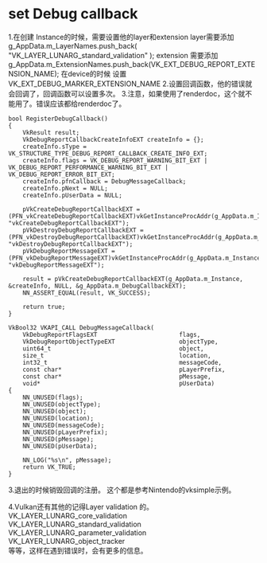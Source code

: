 # set Debug callback

1.在创建 Instance的时候，需要设置他的layer和extension
layer需要添加 g_AppData.m_LayerNames.push_back( "VK_LAYER_LUNARG_standard_validation" );
extension 需要添加 g_AppData.m_ExtensionNames.push_back(VK_EXT_DEBUG_REPORT_EXTENSION_NAME);
在device的时候 设置 VK_EXT_DEBUG_MARKER_EXTENSION_NAME
2.设置回调函数，他的错误就会回调了，回调函数可以设置多次。
3.注意，如果使用了renderdoc，这个就不能用了。错误应该都给renderdoc了。

```
bool RegisterDebugCallback()
{
    VkResult result;
    VkDebugReportCallbackCreateInfoEXT createInfo = {};
    createInfo.sType = VK_STRUCTURE_TYPE_DEBUG_REPORT_CALLBACK_CREATE_INFO_EXT;
    createInfo.flags = VK_DEBUG_REPORT_WARNING_BIT_EXT | VK_DEBUG_REPORT_PERFORMANCE_WARNING_BIT_EXT | VK_DEBUG_REPORT_ERROR_BIT_EXT;
    createInfo.pfnCallback = DebugMessageCallback;
    createInfo.pNext = NULL;
    createInfo.pUserData = NULL;

    pVkCreateDebugReportCallbackEXT = (PFN_vkCreateDebugReportCallbackEXT)vkGetInstanceProcAddr(g_AppData.m_Instance, "vkCreateDebugReportCallbackEXT");
    pVkDestroyDebugReportCallbackEXT = (PFN_vkDestroyDebugReportCallbackEXT)vkGetInstanceProcAddr(g_AppData.m_Instance, "vkDestroyDebugReportCallbackEXT");
    pVkDebugReportMessageEXT = (PFN_vkDebugReportMessageEXT)vkGetInstanceProcAddr(g_AppData.m_Instance, "vkDebugReportMessageEXT");

    result = pVkCreateDebugReportCallbackEXT(g_AppData.m_Instance, &createInfo, NULL, &g_AppData.m_DebugCallbackEXT);
    NN_ASSERT_EQUAL(result, VK_SUCCESS);

    return true;
}

VkBool32 VKAPI_CALL DebugMessageCallback(
    VkDebugReportFlagsEXT                       flags,
    VkDebugReportObjectTypeEXT                  objectType,
    uint64_t                                    object,
    size_t                                      location,
    int32_t                                     messageCode,
    const char*                                 pLayerPrefix,
    const char*                                 pMessage,
    void*                                       pUserData)
{
    NN_UNUSED(flags);
    NN_UNUSED(objectType);
    NN_UNUSED(object);
    NN_UNUSED(location);
    NN_UNUSED(messageCode);
    NN_UNUSED(pLayerPrefix);
    NN_UNUSED(pMessage);
    NN_UNUSED(pUserData);

    NN_LOG("%s\n", pMessage);
    return VK_TRUE;
}

```
3.退出的时候销毁回调的注册。
这个都是参考Nintendo的vksimple示例。

4.Vulkan还有其他的记得Layer validation 的。
VK_LAYER_LUNARG_core_validation  
VK_LAYER_LUNARG_standard_validation  
VK_LAYER_LUNARG_parameter_validation  
VK_LAYER_LUNARG_object_tracker  
等等，这样在遇到错误时，会有更多的信息。
